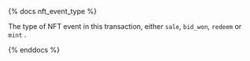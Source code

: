{% docs nft_event_type %}

The type of NFT event in this transaction, either `sale`,  `bid_won`, `redeem` or `mint` .

{% enddocs %}